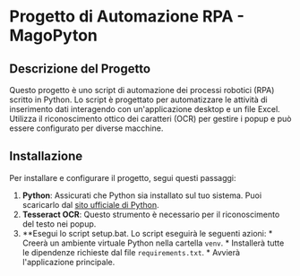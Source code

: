 # Progetto di Automazione RPA - MagoPyton

## Descrizione del Progetto

Questo progetto è uno script di automazione dei processi robotici (RPA) scritto in Python. Lo script è progettato per automatizzare le attività di inserimento dati interagendo con un'applicazione desktop e un file Excel. Utilizza il riconoscimento ottico dei caratteri (OCR) per gestire i popup e può essere configurato per diverse macchine.

## Installazione

Per installare e configurare il progetto, segui questi passaggi:

1. **Python**: Assicurati che Python sia installato sul tuo sistema. Puoi scaricarlo dal [sito ufficiale di Python](https://www.python.org/downloads/).
2. **Tesseract OCR**: Questo strumento è necessario per il riconoscimento del testo nei popup.
3. **Esegui lo script setup.bat. Lo script eseguirà le seguenti azioni:
        *   Creerà un ambiente virtuale Python nella cartella `venv`.
        *   Installerà tutte le dipendenze richieste dal file `requirements.txt`.
        *   Avvierà l'applicazione principale.